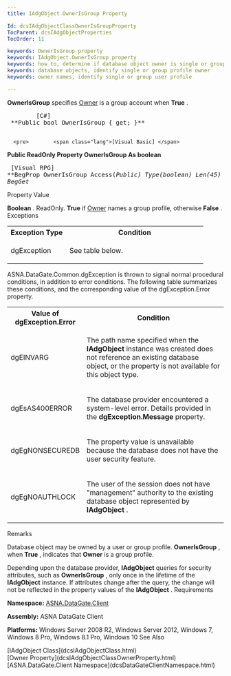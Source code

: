 ```yaml
---
title: IAdgObject.OwnerIsGroup Property

Id: dcsIAdgObjectClassOwnerIsGroupProperty
TocParent: dcsIAdgObjectProperties
TocOrder: 11

keywords: OwnerIsGroup property
keywords: IAdgObject.OwnerIsGroup property
keywords: how to, determine if database object owner is single or group profile
keywords: database objects, identify single or group profile owner
keywords: owner names, identify single or group user profile

---
```


**OwnerIsGroup** specifies [ Owner](dcsIAdgObjectClassOwnerProperty.html) is a group account when **True** .
<pre>        <span class="lang">[C#]</span>
 **Public bool OwnerIsGroup { get; }** 
      </pre>
      <pre>        <span class="lang">[Visual Basic] </span>
 **Public ReadOnly Property OwnerIsGroup As boolean** 
      </pre>
      <pre class="prettyprint">
        <span class="lang">[Visual RPG]</span>
 **BegProp OwnerIsGroup Access(*Public) Type(*boolean) Len(45)
   BegGet** 
      </pre>

Property Value <p> **Boolean** . ReadOnly. **True** if [ Owner](dcsIAdgObjectClassOwnerProperty.html) names a group profile, otherwise **False** . 
Exceptions

<table class="dtTABLE" id="Table2" cellspacing="0">
          <colgroup span="1">
            <col align="middles" span="1" style="FONT-WEIGHT: bold" width="30%" />
            <col span="1" width="70%" />
          </colgroup>
          <tr>
            <th colspan="1" rowspan="1">
							Exception Type</th>
            <th colspan="1" rowspan="1">
							Condition</th>
          </tr>
          <tr>
            <td colspan="1" rowspan="1">

dgException
</td>
            <td colspan="1" rowspan="1">

See table below.
</td>
          </tr>
</table>

ASNA.DataGate.Common.dgException is thrown to signal normal procedural conditions, in addition to error conditions. The following table summarizes these conditions, and the corresponding value of the dgException.Error property.
<br />

<table class="dtTABLE" id="Table3" cellspacing="0">
          <colgroup span="1">
            <col align="middles" span="1" style="FONT-WEIGHT: bold" width="20%" />
            <col span="1" width="70%" />
          </colgroup>
          <tr>
            <th colspan="1" rowspan="1">
							Value of dgException.Error
						</th>
            <th colspan="1" rowspan="1">
							Condition
						</th>
          </tr>
          <tr>
            <td colspan="1" rowspan="1">

dgEINVARG
</td>
            <td colspan="1" rowspan="1">

The path name specified when the **IAdgObject** instance was created does not reference an existing database object, or the property is not available for this object type.
</td>
          </tr>
          <tr>
            <td colspan="1" rowspan="1">

dgEsAS400ERROR
</td>
            <td colspan="1" rowspan="1">

The database provider encountered a system-level error. Details provided in the **dgException.Message** property.
</td>
          </tr>
          <tr>
            <td colspan="1" rowspan="1">

dgEgNONSECUREDB
</td>
            <td colspan="1" rowspan="1">

The property value is unavailable because the database does not have the user security feature.
</td>
          </tr>
          <tr>
            <td colspan="1" rowspan="1">

dgEgNOAUTHLOCK
</td>
            <td colspan="1" rowspan="1">

The user of the session does not have "management" authority to the existing database object represented by **IAdgObject** .
</td>
          </tr>
</table>

Remarks

Database object may be owned by a user or group profile. **OwnerIsGroup** , when **True** , indicates that **Owner** is a group profile.

Depending upon the database provider, **IAdgObject** queries for security attributes, such as **OwnerIsGroup** , only once in the lifetime of the **IAdgObject** instance. If attributes change after the query, the change will not be reflected in the property values of the **IAdgObject** .
Requirements

**Namespace:** [ASNA.DataGate.Client](dcsDataGateClientNamespace.html) 

**Assembly:** ASNA DataGate Client

**Platforms:** Windows Server 2008 R2, Windows Server 2012, Windows 7, Windows 8 Pro, Windows 8.1 Pro, Windows 10
See Also

<dl />
      [IAdgObject Class](dcsIAdgObjectClass.html)
      <br />
      [Owner Property](dcsIAdgObjectClassOwnerProperty.html)
      <br />
      [ASNA.DataGate.Client Namespace](dcsDataGateClientNamespace.html)

